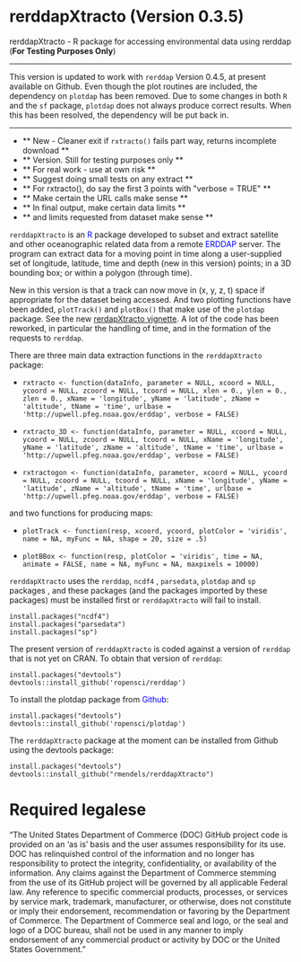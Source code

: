 # rerddapXtracto (Version 0.3.5)
rerddapXtracto - R package for accessing environmental data using rerddap  (**For Testing Purposes Only**)

******
This version is updated to work with `rerddap` Version 0.4.5, at present available on Github.
Even though the plot routines are included, the dependency on `plotdap` has been removed.
Due to some changes in both `R` and the `sf` package,  `plotdap` does not always produce 
correct results.  When this has been resolved,  the dependency will be put back in.
******

- ** New - Cleaner exit if `rxtracto()` fails part way,  returns incomplete download **
- ** Version.  Still for testing purposes only **
- ** For real work - use at own risk **
- ** Suggest doing small tests on any extract **
- ** For rxtracto(), do say the first 3 points with "verbose = TRUE" **
- ** Make certain the URL calls make sense **
- ** In final output,  make certain data limits **
- ** and limits requested from dataset make sense **

`rerddapXtracto` is an <span style="color:blue">R</span> package developed to subset and extract satellite and other oceanographic related data from a remote <span style="color:blue">ERDDAP</span> server. The program can extract data for a moving point in time along a user-supplied set of longitude, latitude, time and depth  (new in this version) points; in a 3D bounding box; or within a polygon (through time). 

New in this version is that a track can now move in (x, y, z, t) space if appropriate for the dataset being accessed.  And two plotting functions have been added,  `plotTrack()` and `plotBox()` that make use of the `plotdap` package.  See the new [rerdapXtracto vignette](https://rmendels.github.io/UsingrerddapXtracto.nb.html).  A lot of the code has been reworked, in particular the handling of time,  and in the formation of the requests to `rerddap`.



There are three main data extraction functions in the `rerddapXtracto` package: 

- `rxtracto <- function(dataInfo, parameter = NULL, xcoord = NULL, ycoord = NULL, zcoord = NULL, tcoord = NULL, xlen = 0., ylen = 0., zlen = 0., xName = 'longitude', yName = 'latitude', zName = 'altitude', tName = 'time', urlbase = 'http://upwell.pfeg.noaa.gov/erddap', verbose = FALSE)`

- `rxtracto_3D <- function(dataInfo, parameter = NULL, xcoord = NULL, ycoord = NULL, zcoord = NULL, tcoord = NULL, xName = 'longitude', yName = 'latitude', zName = 'altitude', tName = 'time', urlbase = 'http://upwell.pfeg.noaa.gov/erddap', verbose = FALSE)`

- `rxtractogon <- function(dataInfo, parameter, xcoord = NULL, ycoord = NULL, zcoord = NULL, tcoord = NULL, xName = 'longitude', yName = 'latitude', zName = 'altitude', tName = 'time', urlbase = 'http://upwell.pfeg.noaa.gov/erddap', verbose = FALSE)`

and two functions for producing maps:

- `plotTrack <- function(resp, xcoord, ycoord, plotColor = 'viridis', name = NA, myFunc = NA, shape = 20, size = .5)`

- `plotBBox <- function(resp, plotColor = 'viridis', time = NA, animate = FALSE, name = NA, myFunc = NA, maxpixels = 10000)`



`rerddapXtracto` uses the `rerddap`, `ncdf4` , `parsedata`, `plotdap` and `sp` packages , and these packages (and the packages imported by these packages) must be installed first or `rerddapXtracto` will fail to install.   

```{r install,eval=FALSE}
install.packages("ncdf4") 
install.packages("parsedata") 
install.packages("sp")
```

The present version of `rerddapXtracto` is coded against a version of `rerddap` that is not yet on CRAN.  To obtain that version of `rerddap`:

```{r plotdap, eval = FALSE}
install.packages("devtools")
devtools::install_github('ropensci/rerddap')
```


To install the plotdap package from <span style="color:blue">Github</span>:

```{r plotdap, eval = FALSE}
install.packages("devtools")
devtools::install_github('ropensci/plotdap')
```

The `rerddapXtracto` package at the moment can be installed from Github using the devtools package:

```{r install,eval=FALSE}
install.packages("devtools")
devtools::install_github("rmendels/rerddapXtracto")
```



# Required legalese

“The United States Department of Commerce (DOC) GitHub project code is provided
on an ‘as is’ basis and the user assumes responsibility for its use.
DOC has relinquished control of the information and no longer has responsibility
to protect the integrity, confidentiality, or availability of the information.
Any claims against the Department of Commerce stemming from the use of its
GitHub project will be governed by all applicable Federal law. Any reference to
specific commercial products, processes, or services by service mark, trademark,
manufacturer, or otherwise, does not constitute or imply their endorsement,
recommendation or favoring by the Department of Commerce. The Department of
Commerce seal and logo, or the seal and logo of a DOC bureau, shall not be used
in any manner to imply endorsement of any commercial product or activity by DOC
or the United States Government.”


